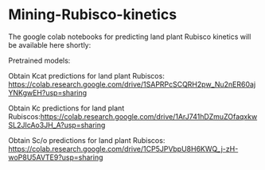 # Mining-Rubisco-kinetics


The google colab notebooks for predicting land plant Rubisco kinetics will be available here shortly:

Pretrained models:

Obtain Kcat predictions for land plant Rubiscos: https://colab.research.google.com/drive/1SAPRPcSCQRH2pw_Nu2nER60ajYNKgwEH?usp=sharing 

Obtain Kc predictions for land plant Rubiscos:https://colab.research.google.com/drive/1ArJ741hDZmuZOfaqxkwSL2JIcAo3JH_A?usp=sharing 

Obtain Sc/o predictions for land plant Rubiscos: https://colab.research.google.com/drive/1CP5JPVbpU8H6KWQ_j-zH-woP8U5AVTE9?usp=sharing 
